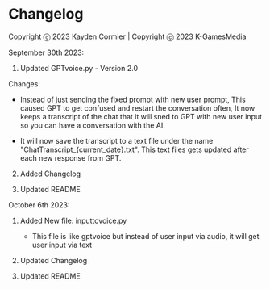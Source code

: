 # Changelog

Copyright ⓒ 2023 Kayden Cormier | Copyright ⓒ 2023 K-GamesMedia

September 30th 2023:

1.  Updated GPTvoice.py - Version 2.0

Changes:

- Instead of just sending the fixed prompt with new user prompt, This caused GPT to get confused and restart the conversation often, It now keeps a transcript of the chat that it will sned to GPT with new user input so you can have a conversation with the AI.

- It will now save the transcript to a text file under the name "ChatTranscript\_{current_date}.txt". This text files gets updated after each new response from GPT.

2. Added Changelog

3. Updated README

October 6th 2023:

1. Added New file: inputtovoice.py

   - This file is like gptvoice but instead of user input via audio, it will get user input via text

2. Updated Changelog

3. Updated README
